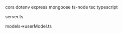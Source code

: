 <!-- Install Packages -->
cors
dotenv
express
mongoose
ts-node
tsc
typescript

<!-- ts for Typescript -->
<!-- Setup server -->
server.ts

<!-- Create Model -->
models->userModel.ts
